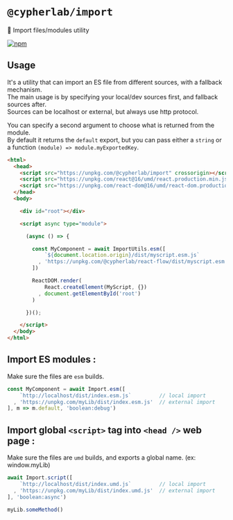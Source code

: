 # `@cypherlab/import`


🔧 Import files/modules utility

<a href="https://www.npmjs.com/package/@cypherlab/import">
  <img alt="npm" src="https://img.shields.io/npm/v/@cypherlab/import">
</a>


## Usage 

It's a utility that can import an ES file from different sources, with a fallback mechanism.  
The main usage is by specifying your local/dev sources first, and fallback sources after.  
Sources can be localhost or external, but always use http protocol.

You can specify a second argument to choose what is returned from the module.  
By default it returns the `default` export, but you can pass either a `string` or a function `(module) => module.myExportedKey`.


```html
<html>
  <head>
    <script src="https://unpkg.com/@cypherlab/import" crossorigin></script>
    <script src="https://unpkg.com/react@16/umd/react.production.min.js" crossorigin></script>
    <script src="https://unpkg.com/react-dom@16/umd/react-dom.production.min.js" crossorigin></script>
  </head>
  <body>

    <div id="root"></div>

    <script async type="module">

      (async () => {

        const MyComponent = await ImportUtils.esm([ 
            `${document.location.origin}/dist/myscript.esm.js`
          , 'https://unpkg.com/@cypherlab/react-flow/dist/myscript.esm.js'
        ])

        ReactDOM.render(
            React.createElement(MyScript, {})
          , document.getElementById('root')
        )

      })();

    </script>
  </body>
</html>
```


## Import ES modules :
Make sure the files are `esm` builds.

```js
const MyComponent = await Import.esm([
    `http://localhost/dist/index.esm.js`         // local import
  , 'https://unpkg.com/myLib/dist/index.esm.js'  // external import
], m => m.default, 'boolean:debug')
```

## Import global `<script>` tag into `<head />` web page :
Make sure the files are `umd` builds, and exports a global name. (ex: window.myLib)

```js
await Import.script([
    `http://localhost/dist/index.umd.js`         // local import
  , 'https://unpkg.com/myLib/dist/index.umd.js'  // external import
], 'boolean:async')

myLib.someMethod()
```